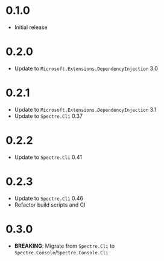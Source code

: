 # 0.1.0

- Initial release

# 0.2.0

- Update to `Microsoft.Extensions.DependencyInjection` 3.0

# 0.2.1

- Update to `Microsoft.Extensions.DependencyInjection` 3.1
- Update to `Spectre.Cli` 0.37

# 0.2.2

- Update to `Spectre.Cli` 0.41

# 0.2.3

- Update to `Spectre.Cli` 0.46
- Refactor build scripts and CI

# 0.3.0

- **BREAKING**: Migrate from `Spectre.Cli` to `Spectre.Console`/`Spectre.Console.Cli`